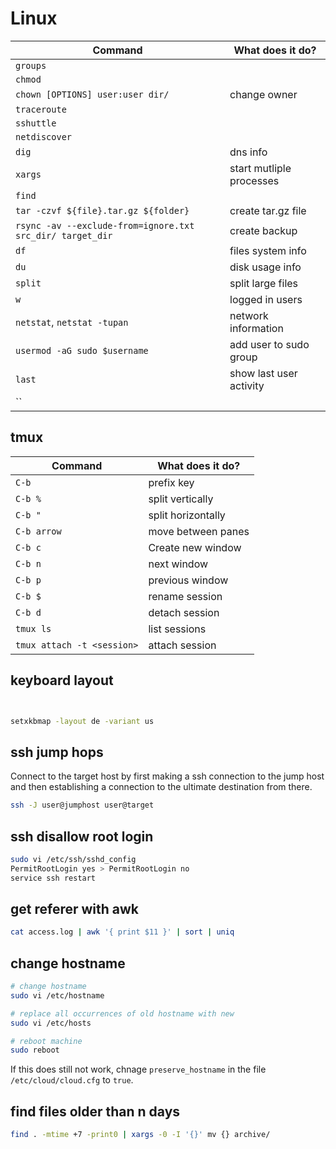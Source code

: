 # Linux

| Command                                                   | What does it do?         |
| --------------------------------------------------------- | ------------------------ |
| `groups`                                                  |                          |
| `chmod`                                                   |                          |
| `chown [OPTIONS] user:user dir/`                          | change owner             |
| `traceroute`                                              |                          |
| `sshuttle`                                                |                          |
| `netdiscover`                                             |                          |
| `dig`                                                     | dns info                 |
| `xargs`                                                   | start mutliple processes |
| `find`                                                    |                          |
| `tar -czvf ${file}.tar.gz ${folder}`                      | create tar.gz file       |
| `rsync -av --exclude-from=ignore.txt src_dir/ target_dir` | create backup            |
| `df`                                                      | files system info        |
| `du`                                                      | disk usage info          |
| `split`                                                   | split large files        |
| `w`                                                       | logged in users          |
| `netstat`, `netstat -tupan`                               | network information      |
| `usermod -aG sudo $username`                              | add user to sudo group   |
| `last`                                                    | show last user activity  |
| ``                                                        |                          |


## tmux


| Command | What does it do? |
|---------|------------------|
| `C-b` | prefix key |
| `C-b %` | split vertically |
| `C-b "` | split horizontally |
| `C-b arrow` |  move between panes |
| `C-b c` | Create new window |
| `C-b n` | next window |
| `C-b p` | previous window |
| `C-b $` | rename session |
| `C-b d` | detach session |
| `tmux ls` | list sessions|
| `tmux attach -t <session>` | attach session |



## keyboard layout

```bash


setxkbmap -layout de -variant us
```

## ssh jump hops 

 Connect to the target host by first making a ssh connection to the jump host and then establishing a connection to the ultimate destination from there.

```bash
ssh -J user@jumphost user@target
```

## ssh disallow root login

```bash
sudo vi /etc/ssh/sshd_config
PermitRootLogin yes > PermitRootLogin no
service ssh restart
```

## get referer with awk

```bash
cat access.log | awk '{ print $11 }' | sort | uniq
```

## change hostname

```bash
# change hostname
sudo vi /etc/hostname 

# replace all occurrences of old hostname with new
sudo vi /etc/hosts

# reboot machine
sudo reboot 
```

If this does still not work, chnage `preserve_hostname` in the file `/etc/cloud/cloud.cfg` to `true`.

## find files older than n days

```bash
find . -mtime +7 -print0 | xargs -0 -I '{}' mv {} archive/
```




